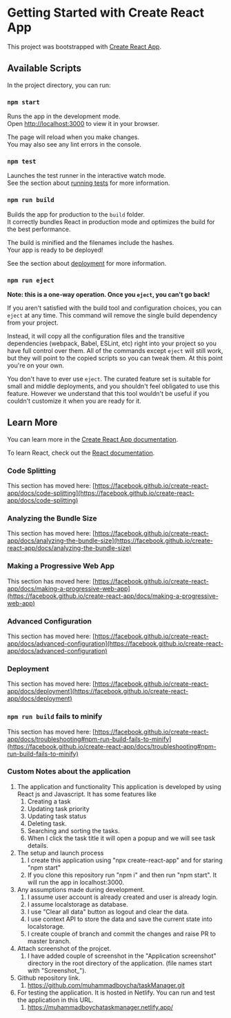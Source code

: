 # Getting Started with Create React App

This project was bootstrapped with [Create React App](https://github.com/facebook/create-react-app).

## Available Scripts

In the project directory, you can run:

### `npm start`

Runs the app in the development mode.\
Open [http://localhost:3000](http://localhost:3000) to view it in your browser.

The page will reload when you make changes.\
You may also see any lint errors in the console.

### `npm test`

Launches the test runner in the interactive watch mode.\
See the section about [running tests](https://facebook.github.io/create-react-app/docs/running-tests) for more information.

### `npm run build`

Builds the app for production to the `build` folder.\
It correctly bundles React in production mode and optimizes the build for the best performance.

The build is minified and the filenames include the hashes.\
Your app is ready to be deployed!

See the section about [deployment](https://facebook.github.io/create-react-app/docs/deployment) for more information.

### `npm run eject`

**Note: this is a one-way operation. Once you `eject`, you can't go back!**

If you aren't satisfied with the build tool and configuration choices, you can `eject` at any time. This command will remove the single build dependency from your project.

Instead, it will copy all the configuration files and the transitive dependencies (webpack, Babel, ESLint, etc) right into your project so you have full control over them. All of the commands except `eject` will still work, but they will point to the copied scripts so you can tweak them. At this point you're on your own.

You don't have to ever use `eject`. The curated feature set is suitable for small and middle deployments, and you shouldn't feel obligated to use this feature. However we understand that this tool wouldn't be useful if you couldn't customize it when you are ready for it.

## Learn More

You can learn more in the [Create React App documentation](https://facebook.github.io/create-react-app/docs/getting-started).

To learn React, check out the [React documentation](https://reactjs.org/).

### Code Splitting

This section has moved here: [https://facebook.github.io/create-react-app/docs/code-splitting](https://facebook.github.io/create-react-app/docs/code-splitting)

### Analyzing the Bundle Size

This section has moved here: [https://facebook.github.io/create-react-app/docs/analyzing-the-bundle-size](https://facebook.github.io/create-react-app/docs/analyzing-the-bundle-size)

### Making a Progressive Web App

This section has moved here: [https://facebook.github.io/create-react-app/docs/making-a-progressive-web-app](https://facebook.github.io/create-react-app/docs/making-a-progressive-web-app)

### Advanced Configuration

This section has moved here: [https://facebook.github.io/create-react-app/docs/advanced-configuration](https://facebook.github.io/create-react-app/docs/advanced-configuration)

### Deployment

This section has moved here: [https://facebook.github.io/create-react-app/docs/deployment](https://facebook.github.io/create-react-app/docs/deployment)

### `npm run build` fails to minify

This section has moved here: [https://facebook.github.io/create-react-app/docs/troubleshooting#npm-run-build-fails-to-minify](https://facebook.github.io/create-react-app/docs/troubleshooting#npm-run-build-fails-to-minify)

### Custom Notes about the application

1. The application and functionality
   This application is developed by using React js and Javascript.
   It has some features like
   1. Creating a task
   2. Updating task priority
   3. Updating task status
   4. Deleting task.
   5. Searching and sorting the tasks.
   6. When I click the task title it will open a popup and we will see task details.
2. The setup and launch process
   1. I create this application using "npx create-react-app" and for staring "npm start"
   2. If you clone this repository run "npm i" and then run "npm start". It will run the app in localhost:3000.
3. Any assumptions made during development.
   1. I assume user account is already created and user is already login.
   2. I assume localstorage as database.
   3. I use "Clear all data" button as logout and clear the data.
   4. I use context API to store the data and save the current state into localstorage.
   5. I create couple of branch and commit the changes and raise PR to master branch.
4. Attach screenshot of the projcet.
   1. I have added couple of screenshot in the "Application screenshot" directory in the root directory of the application. (file names start with "Screenshot\_").
5. Github repository link.
   1. https://github.com/muhammadboycha/taskManager.git
6. For testing the application. It is hosted in Netlify. You can run and test the application in this URL.
   1. https://muhammadboychataskmanager.netlify.app/
